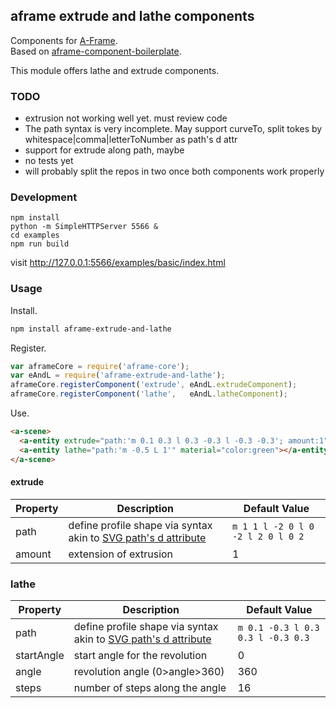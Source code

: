 ## aframe extrude and lathe components

Components for [A-Frame](https://aframe.io).  
Based on [aframe-component-boilerplate](https://github.com/ngokevin/aframe-component-boilerplate).

This module offers lathe and extrude components.



### TODO

* extrusion not working well yet. must review code
* The path syntax is very incomplete. May support curveTo, split tokes by whitespace|comma|letterToNumber as path's d attr
* support for extrude along path, maybe
* no tests yet
* will probably split the repos in two once both components work properly


### Development

    npm install
    python -m SimpleHTTPServer 5566 &
    cd examples
    npm run build

visit <http://127.0.0.1:5566/examples/basic/index.html>



### Usage

Install.

```bash
npm install aframe-extrude-and-lathe
```

Register.

```js
var aframeCore = require('aframe-core');
var eAndL = require('aframe-extrude-and-lathe');
aframeCore.registerComponent('extrude', eAndL.extrudeComponent);
aframeCore.registerComponent('lathe',   eAndL.latheComponent);
```

Use.

```html
<a-scene>
  <a-entity extrude="path:'m 0.1 0.3 l 0.3 -0.3 l -0.3 -0.3'; amount:1" material="color:blue"></a-entity>
  <a-entity lathe="path:'m -0.5 L 1'" material="color:green"></a-entity>
</a-scene>
```



#### extrude

| Property | Description | Default Value |
| -------- | ----------- | ------------- |
| path     | define profile shape via syntax akin to [SVG path's d attribute](http://www.w3.org/TR/SVG/paths.html)            | `m 1 1 l -2 0 l 0 -2 l 2 0 l 0 2` |
| amount   | extension of extrusion |  1 |


### lathe

| Property | Description | Default Value |
| -------- | ----------- | ------------- |
| path     | define profile shape via syntax akin to [SVG path's d attribute](http://www.w3.org/TR/SVG/paths.html)            | `m 0.1 -0.3 l 0.3 0.3 l -0.3 0.3`  |
| startAngle   | start angle for the revolution   |    0 |
| angle        | revolution angle (0>angle>360)   |  360 |
| steps        | number of steps along the angle  |   16 |
